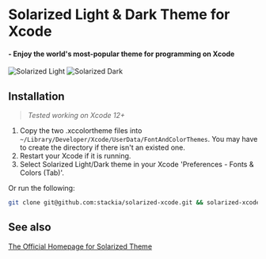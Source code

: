 # Solarized Light & Dark Theme for Xcode
#### - Enjoy the world's most-popular theme for programming on Xcode
![Solarized Light][1]
![Solarized Dark][2]

## Installation
> *Tested working on Xcode 12+*

1. Copy the two .xccolortheme files into `~/Library/Developer/Xcode/UserData/FontAndColorThemes`. You may have to create the directory if there isn't an existed one.
2. Restart your Xcode if it is running.
3. Select Solarized Light/Dark theme in your Xcode 'Preferences - Fonts & Colors (Tab)'.

Or run the following:
```bash
git clone git@github.com:stackia/solarized-xcode.git && solarized-xcode/install.sh
```

## See also
[The Official Homepage for Solarized Theme][3]

[1]: http://i.imgur.com/dv5H0yA.png
[2]: http://i.imgur.com/BUJcHU9.png
[3]: http://ethanschoonover.com/solarized
